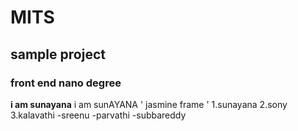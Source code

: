 # MITS
## sample project
### front end nano degree
**i am sunayana**
i am sunAYANA
' jasmine frame '
1.sunayana
2.sony
3.kalavathi
  -sreenu
  -parvathi
    -subbareddy
